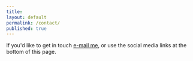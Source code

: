 ```yaml
---
title:
layout: default
permalink: /contact/
published: true
---
```


If you'd like to get in touch [e-mail me](mailto:hello@henrycoles.com), or use the social media links at the bottom of this page.